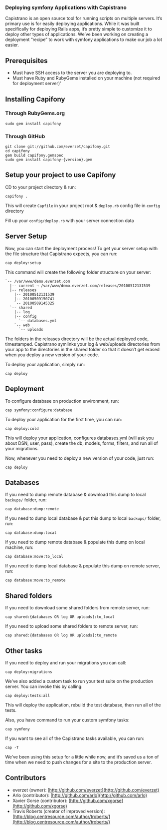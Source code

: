 ### Deploying symfony Applications with Capistrano ###

Capistrano is an open source tool for running scripts on multiple servers. It’s primary use is for easily deploying applications. While it was built specifically for deploying Rails apps, it’s pretty simple to customize it to deploy other types of applications. We’ve been working on creating a deployment “recipe” to work with symfony applications to make our job a lot easier.

## Prerequisites ##

- Must have SSH access to the server you are deploying to.
- Must have Ruby and RubyGems installed on your machine (not required for deployment server)’

## Installing Capifony ##

### Through RubyGems.org ###

	sudo gem install capifony

### Through GitHub ###

	git clone git://github.com/everzet/capifony.git
	cd capifony
	gem build capifony.gemspec
	sudo gem install capifony-{version}.gem

## Setup your project to use Capifony ##

CD to your project directory & run:

	capifony .

This will create `Capfile` in your project root & `deploy.rb` config file in `config` directory

Fill up your `config/deploy.rb` with your server connection data

## Server Setup ##

Now, you can start the deployment process! To get your server setup with the file structure that Capistrano expects, you can run:

	cap deploy:setup

This command will create the following folder structure on your server:

	`-- /var/www/demo.everzet.com
	  |-- current → /var/www/demo.everzet.com/releases/20100512131539
	  |-- releases
	    |-- 20100512131539
	    |-- 20100509150741
	    `-- 20100509145325
	  `-- shared
	    |-- log
	    |-- config
	      `-- databases.yml
	    `-- web
	      `-- uploads

The folders in the releases directory will be the actual deployed code, timestamped. Capistrano symlinks your log & web/uploads directories from your app to the directories in the shared folder so that it doesn’t get erased when you deploy a new version of your code.

To deploy your application, simply run:

	cap deploy

## Deployment ##

To configure database on production environment, run:

	cap symfony:configure:database

To deploy your application for the first time, you can run:

	cap deploy:cold

This will deploy your application, configures databases.yml (will ask you about DSN, user, pass), create the db, models, forms, filters, and run all of your migrations.

Now, whenever you need to deploy a new version of your code, just run:

	cap deploy

## Databases ##

If you need to dump remote database & download this dump to local `backups/` folder, run:

	cap database:dump:remote

If you need to dump local database & put this dump to local `backups/` folder, run:

	cap database:dump:local

If you need to dump remote database & populate this dump on local machine, run:

	cap database:move:to_local

If you need to dump local database & populate this dump on remote server, run:

	cap database:move:to_remote

## Shared folders ##

If you need to download some shared folders from remote server, run:

	cap shared:{databases OR log OR uploads]:to_local

If you need to upload some shared folders to remote server, run:

	cap shared:{databases OR log OR uploads]:to_remote

## Other tasks ##

If you need to deploy and run your migrations you can call:

	cap deploy:migrations

We’ve also added a custom task to run your test suite on the production server. You can invoke this by calling:

	cap deploy:tests:all

This will deploy the application, rebuild the test database, then run all of the tests.

Also, you have command to run your custom symfony tasks:

	cap symfony

If you want to see all of the Capistrano tasks available, you can run:

	cap -T

We’ve been using this setup for a little while now, and it’s saved us a ton of time when we need to push changes for a site to the production server.

## Contributors ##

* everzet (owner): [http://github.com/everzet](http://github.com/everzet)
* Arlo (contributor): [http://github.com/arlo](http://github.com/arlo)
* Xavier Gorse (contributor): [http://github.com/xgorse](http://github.com/xgorse)
* Travis Roberts (creator of improved version): [http://blog.centresource.com/author/troberts/](http://blog.centresource.com/author/troberts/)
